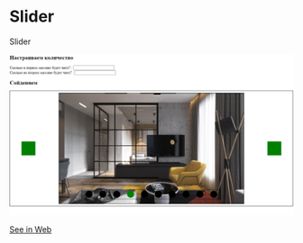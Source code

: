 # Slider
Slider 
<p><img src="5.png"></p>
<p><a href="https://adeil.000webhostapp.com/joblist/Slider/index.html">See in Web</a></p>
